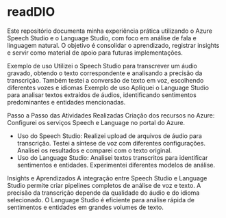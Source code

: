 # readDIO
Este repositório documenta minha experiência prática utilizando o Azure Speech Studio e o Language Studio, com foco em análise de fala e linguagem natural. O objetivo é consolidar o aprendizado, registrar insights e servir como material de apoio para futuras implementações.

Exemplo de uso
Utilizei o Speech Studio para transcrever um áudio gravado, obtendo o texto correspondente e analisando a precisão da transcrição. Também testei a conversão de texto em voz, escolhendo diferentes vozes e idiomas
Exemplo de uso
Apliquei o Language Studio para analisar textos extraídos de áudios, identificando sentimentos predominantes e entidades mencionadas.

Passo a Passo das Atividades Realizadas
Criação dos recursos no Azure:
Configurei os serviços Speech e Language no portal do Azure.
- Uso do Speech Studio:
Realizei upload de arquivos de áudio para transcrição.
Testei a síntese de voz com diferentes configurações.
Analisei os resultados e comparei com o texto original.
- Uso do Language Studio:
Analisei textos transcritos para identificar sentimentos e entidades.
Experimentei diferentes modelos de análise.

Insights e Aprendizados
A integração entre Speech Studio e Language Studio permite criar pipelines completos de análise de voz e texto.
A precisão da transcrição depende da qualidade do áudio e do idioma selecionado.
O Language Studio é eficiente para análise rápida de sentimentos e entidades em grandes volumes de texto.
